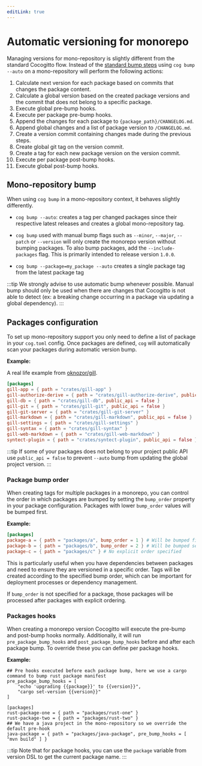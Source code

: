 ```yaml
---
editLink: true
---
```


# Automatic versioning for monorepo

Managing versions for mono-repository is slightly different from the standard Cocogitto flow.
Instead of the [standard bump steps](#automatic-versioning) using `cog bump --auto` on a mono-repository will
perform the following actions:

1. Calculate next version for each package based on commits that changes the package content.
2. Calculate a global version based on the created package versions and the commit that does not belong to a specific package.
3. Execute global pre-bump hooks.
4. Execute per package pre-bump hooks.
5. Append the changes for each package to `{package_path}/CHANGELOG.md`.
6. Append global changes and a list of package version to `/CHANGELOG.md`.
7. Create a version commit containing changes made during the previous steps.
8. Create global git tag on the version commit.
9. Create a tag for each new package version on the version commit.
10. Execute per package post-bump hooks.
11. Execute global post-bump hooks.

## Mono-repository bump

When using `cog bump` in a mono-repository context, it behaves slightly differently.

- `cog bump --auto`: creates a tag per changed packages since their respective latest releases and creates a global
  mono-repository tag.
- `cog bump` used with manual bump flags such as `--minor`, `--major`, `--patch` or `--version` will only
  create the monorepo version without bumping packages. To also bump packages, add the `--include-packages` flag.
  This is primarily intended to release version `1.0.0`.

- `cog bump --package=my_package --auto` creates a single package tag from the latest package tag

:::tip
We strongly advise to use automatic bump whenever possible. Manual bump should only be used when there are changes that
Cocogitto is not able to detect (ex: a breaking change occurring in a package via updating a global dependency).
:::

## Packages configuration

To set up mono-repository support you only need to define a list of package in your `cog.toml`
config. Once packages are defined, `cog` will automatically scan your packages during automatic version bump.

**Example:**

A real life example from [oknozor/gill](https://github.com/oknozor/gill/blob/main/cog.toml).

```toml
[packages]
gill-app = { path = "crates/gill-app" }
gill-authorize-derive = { path = "crates/gill-authorize-derive", public_api = false }
gill-db = { path = "crates/gill-db", public_api = false }
gill-git = { path = "crates/gill-git", public_api = false }
gill-git-server = { path = "crates/gill-git-server" }
gill-markdown = { path = "crates/gill-markdown", public_api = false }
gill-settings = { path = "crates/gill-settings" }
gill-syntax = { path = "crates/gill-syntax" }
gill-web-markdown = { path = "crates/gill-web-markdown" }
syntect-plugin = { path = "crates/syntect-plugin", public_api = false }
```

:::tip
If some of your packages does not belong to your project public API use `public_api = false` to prevent `--auto` bump
from updating the global project version.
:::

### Package bump order

When creating tags for multiple packages in a monorepo, you can control the order in which packages are bumped by setting the `bump_order` property in your package configuration. Packages with lower `bump_order` values will be bumped first.

**Example:**

```toml
[packages]
package-a = { path = "packages/a", bump_order = 1 } # Will be bumped first
package-b = { path = "packages/b", bump_order = 2 } # Will be bumped second
package-c = { path = "packages/c" } # No explicit order specified
```

This is particularly useful when you have dependencies between packages and need to ensure they are versioned in a specific order. Tags will be created according to the specified bump order, which can be important for deployment processes or dependency management.

If `bump_order` is not specified for a package, those packages will be processed after packages with explicit ordering.

### Packages hooks

When creating a monorepo version Cocogitto will execute the pre-bump and post-bump hooks normally. Additionally, it will
run `pre_package_bump_hooks` and `post_package_bump_hooks` before and after each package bump.
To override these you can define per package hooks.

**Example:**

```shell
## Pre hooks executed before each package bump, here we use a cargo command to bump rust package manifest
pre_package_bump_hooks = [
    "echo 'upgrading {{package}}' to {{version}}",
    "cargo set-version {{version}}"
]

[packages]
rust-package-one = { path = "packages/rust-one" }
rust-package-two = { path = "packages/rust-two" }
## We have a java project in the mono-repository so we override the default pre-hook
java-package = { path = "packages/java-package", pre_bump_hooks = [ "mvn build" ] }
```

:::tip
Note that for package hooks, you can use the `package` variable from version DSL to get the current package name.
:::
